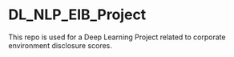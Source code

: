 # DL_NLP_EIB_Project
This repo is used for a Deep Learning Project related to corporate environment disclosure scores. 

